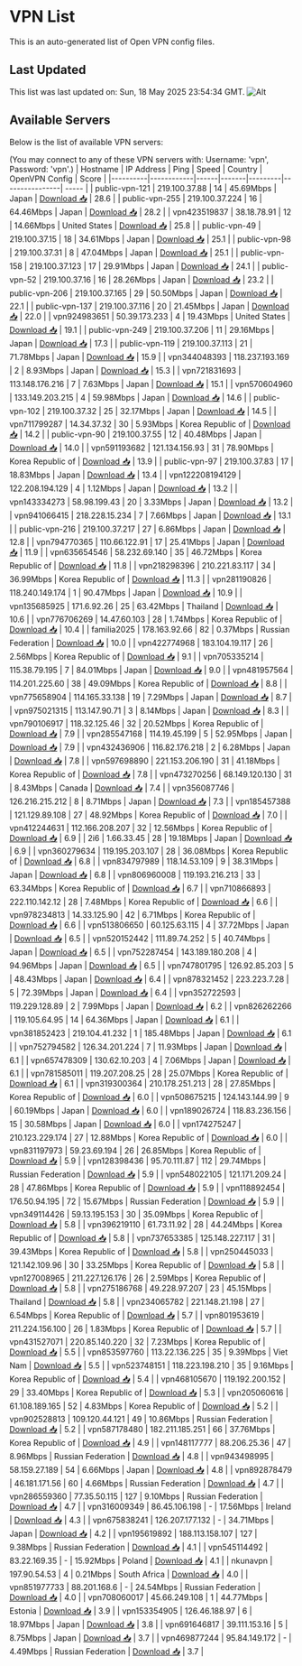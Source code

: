 # VPN List

This is an auto-generated list of Open VPN config files.

## Last Updated

This list was last updated on: Sun, 18 May 2025 23:54:34 GMT.
![Alt](https://repobeats.axiom.co/api/embed/186b98318ef1479477931607c1ad7d823f12451f.svg "Repobeats analytics image")

## Available Servers

Below is the list of available VPN servers:

(You may connect to any of these VPN servers with: Username: 'vpn', Password: 'vpn'.)
| Hostname | IP Address | Ping | Speed | Country | OpenVPN Config | Score |
|----------|------------|------|-------|---------|----------------| ----- |
| public-vpn-121 | 219.100.37.88 | 14 | 45.69Mbps | Japan | [Download 📥](./configs/server_0_JP.ovpn) | 28.6 |
| public-vpn-255 | 219.100.37.224 | 16 | 64.46Mbps | Japan | [Download 📥](./configs/server_1_JP.ovpn) | 28.2 |
| vpn423519837 | 38.18.78.91 | 12 | 14.66Mbps | United States | [Download 📥](./configs/server_2_US.ovpn) | 25.8 |
| public-vpn-49 | 219.100.37.15 | 18 | 34.61Mbps | Japan | [Download 📥](./configs/server_3_JP.ovpn) | 25.1 |
| public-vpn-98 | 219.100.37.31 | 8 | 47.04Mbps | Japan | [Download 📥](./configs/server_4_JP.ovpn) | 25.1 |
| public-vpn-158 | 219.100.37.123 | 17 | 29.91Mbps | Japan | [Download 📥](./configs/server_5_JP.ovpn) | 24.1 |
| public-vpn-52 | 219.100.37.16 | 16 | 28.26Mbps | Japan | [Download 📥](./configs/server_6_JP.ovpn) | 23.2 |
| public-vpn-206 | 219.100.37.165 | 29 | 50.50Mbps | Japan | [Download 📥](./configs/server_7_JP.ovpn) | 22.1 |
| public-vpn-137 | 219.100.37.116 | 20 | 21.45Mbps | Japan | [Download 📥](./configs/server_8_JP.ovpn) | 22.0 |
| vpn924983651 | 50.39.173.233 | 4 | 19.43Mbps | United States | [Download 📥](./configs/server_9_US.ovpn) | 19.1 |
| public-vpn-249 | 219.100.37.206 | 11 | 29.16Mbps | Japan | [Download 📥](./configs/server_10_JP.ovpn) | 17.3 |
| public-vpn-119 | 219.100.37.113 | 21 | 71.78Mbps | Japan | [Download 📥](./configs/server_11_JP.ovpn) | 15.9 |
| vpn344048393 | 118.237.193.169 | 2 | 8.93Mbps | Japan | [Download 📥](./configs/server_12_JP.ovpn) | 15.3 |
| vpn721831693 | 113.148.176.216 | 7 | 7.63Mbps | Japan | [Download 📥](./configs/server_13_JP.ovpn) | 15.1 |
| vpn570604960 | 133.149.203.215 | 4 | 59.98Mbps | Japan | [Download 📥](./configs/server_14_JP.ovpn) | 14.6 |
| public-vpn-102 | 219.100.37.32 | 25 | 32.17Mbps | Japan | [Download 📥](./configs/server_15_JP.ovpn) | 14.5 |
| vpn711799287 | 14.34.37.32 | 30 | 5.93Mbps | Korea Republic of | [Download 📥](./configs/server_16_KR.ovpn) | 14.2 |
| public-vpn-90 | 219.100.37.55 | 12 | 40.48Mbps | Japan | [Download 📥](./configs/server_17_JP.ovpn) | 14.0 |
| vpn591193682 | 121.134.156.93 | 31 | 78.90Mbps | Korea Republic of | [Download 📥](./configs/server_18_KR.ovpn) | 13.9 |
| public-vpn-97 | 219.100.37.83 | 17 | 18.83Mbps | Japan | [Download 📥](./configs/server_19_JP.ovpn) | 13.4 |
| vpn122208194129 | 122.208.194.129 | 4 | 1.12Mbps | Japan | [Download 📥](./configs/server_20_JP.ovpn) | 13.2 |
| vpn143334273 | 58.98.199.43 | 20 | 3.33Mbps | Japan | [Download 📥](./configs/server_21_JP.ovpn) | 13.2 |
| vpn941066415 | 218.228.15.234 | 7 | 7.66Mbps | Japan | [Download 📥](./configs/server_22_JP.ovpn) | 13.1 |
| public-vpn-216 | 219.100.37.217 | 27 | 6.86Mbps | Japan | [Download 📥](./configs/server_23_JP.ovpn) | 12.8 |
| vpn794770365 | 110.66.122.91 | 17 | 25.41Mbps | Japan | [Download 📥](./configs/server_24_JP.ovpn) | 11.9 |
| vpn635654546 | 58.232.69.140 | 35 | 46.72Mbps | Korea Republic of | [Download 📥](./configs/server_25_KR.ovpn) | 11.8 |
| vpn218298396 | 210.221.83.117 | 34 | 36.99Mbps | Korea Republic of | [Download 📥](./configs/server_26_KR.ovpn) | 11.3 |
| vpn281190826 | 118.240.149.174 | 1 | 90.47Mbps | Japan | [Download 📥](./configs/server_27_JP.ovpn) | 10.9 |
| vpn135685925 | 171.6.92.26 | 25 | 63.42Mbps | Thailand | [Download 📥](./configs/server_28_TH.ovpn) | 10.6 |
| vpn776706269 | 14.47.60.103 | 28 | 1.74Mbps | Korea Republic of | [Download 📥](./configs/server_29_KR.ovpn) | 10.4 |
| familia2025 | 178.163.92.66 | 82 | 0.37Mbps | Russian Federation | [Download 📥](./configs/server_30_RU.ovpn) | 10.0 |
| vpn422774968 | 183.104.19.117 | 26 | 2.56Mbps | Korea Republic of | [Download 📥](./configs/server_31_KR.ovpn) | 9.1 |
| vpn705335214 | 115.38.79.195 | 7 | 84.01Mbps | Japan | [Download 📥](./configs/server_32_JP.ovpn) | 9.0 |
| vpn481957564 | 114.201.225.60 | 38 | 49.09Mbps | Korea Republic of | [Download 📥](./configs/server_33_KR.ovpn) | 8.8 |
| vpn775658904 | 114.165.33.138 | 19 | 7.29Mbps | Japan | [Download 📥](./configs/server_34_JP.ovpn) | 8.7 |
| vpn975021315 | 113.147.90.71 | 3 | 8.14Mbps | Japan | [Download 📥](./configs/server_35_JP.ovpn) | 8.3 |
| vpn790106917 | 118.32.125.46 | 32 | 20.52Mbps | Korea Republic of | [Download 📥](./configs/server_36_KR.ovpn) | 7.9 |
| vpn285547168 | 114.19.45.199 | 5 | 52.95Mbps | Japan | [Download 📥](./configs/server_37_JP.ovpn) | 7.9 |
| vpn432436906 | 116.82.176.218 | 2 | 6.28Mbps | Japan | [Download 📥](./configs/server_38_JP.ovpn) | 7.8 |
| vpn597698890 | 221.153.206.190 | 31 | 41.18Mbps | Korea Republic of | [Download 📥](./configs/server_39_KR.ovpn) | 7.8 |
| vpn473270256 | 68.149.120.130 | 31 | 8.43Mbps | Canada | [Download 📥](./configs/server_40_CA.ovpn) | 7.4 |
| vpn356087746 | 126.216.215.212 | 8 | 8.71Mbps | Japan | [Download 📥](./configs/server_41_JP.ovpn) | 7.3 |
| vpn185457388 | 121.129.89.108 | 27 | 48.92Mbps | Korea Republic of | [Download 📥](./configs/server_42_KR.ovpn) | 7.0 |
| vpn412244631 | 112.166.208.207 | 32 | 12.56Mbps | Korea Republic of | [Download 📥](./configs/server_43_KR.ovpn) | 6.9 |
| 2i6 | 1.66.33.45 | 28 | 19.18Mbps | Japan | [Download 📥](./configs/server_44_JP.ovpn) | 6.9 |
| vpn360279634 | 119.195.203.107 | 28 | 36.08Mbps | Korea Republic of | [Download 📥](./configs/server_45_KR.ovpn) | 6.8 |
| vpn834797989 | 118.14.53.109 | 9 | 38.31Mbps | Japan | [Download 📥](./configs/server_46_JP.ovpn) | 6.8 |
| vpn806960008 | 119.193.216.213 | 33 | 63.34Mbps | Korea Republic of | [Download 📥](./configs/server_47_KR.ovpn) | 6.7 |
| vpn710866893 | 222.110.142.12 | 28 | 7.48Mbps | Korea Republic of | [Download 📥](./configs/server_48_KR.ovpn) | 6.6 |
| vpn978234813 | 14.33.125.90 | 42 | 6.71Mbps | Korea Republic of | [Download 📥](./configs/server_49_KR.ovpn) | 6.6 |
| vpn513806650 | 60.125.63.115 | 4 | 37.72Mbps | Japan | [Download 📥](./configs/server_50_JP.ovpn) | 6.5 |
| vpn520152442 | 111.89.74.252 | 5 | 40.74Mbps | Japan | [Download 📥](./configs/server_51_JP.ovpn) | 6.5 |
| vpn752287454 | 143.189.180.208 | 4 | 94.96Mbps | Japan | [Download 📥](./configs/server_52_JP.ovpn) | 6.5 |
| vpn747801795 | 126.92.85.203 | 5 | 48.43Mbps | Japan | [Download 📥](./configs/server_53_JP.ovpn) | 6.4 |
| vpn878321452 | 223.223.7.28 | 5 | 72.39Mbps | Japan | [Download 📥](./configs/server_54_JP.ovpn) | 6.4 |
| vpn352722593 | 119.229.128.89 | 2 | 7.99Mbps | Japan | [Download 📥](./configs/server_55_JP.ovpn) | 6.2 |
| vpn826262266 | 119.105.64.95 | 14 | 64.36Mbps | Japan | [Download 📥](./configs/server_56_JP.ovpn) | 6.1 |
| vpn381852423 | 219.104.41.232 | 1 | 185.48Mbps | Japan | [Download 📥](./configs/server_57_JP.ovpn) | 6.1 |
| vpn752794582 | 126.34.201.224 | 7 | 11.93Mbps | Japan | [Download 📥](./configs/server_58_JP.ovpn) | 6.1 |
| vpn657478309 | 130.62.10.203 | 4 | 7.06Mbps | Japan | [Download 📥](./configs/server_59_JP.ovpn) | 6.1 |
| vpn781585011 | 119.207.208.25 | 28 | 25.07Mbps | Korea Republic of | [Download 📥](./configs/server_60_KR.ovpn) | 6.1 |
| vpn319300364 | 210.178.251.213 | 28 | 27.85Mbps | Korea Republic of | [Download 📥](./configs/server_61_KR.ovpn) | 6.0 |
| vpn508675215 | 124.143.144.99 | 9 | 60.19Mbps | Japan | [Download 📥](./configs/server_62_JP.ovpn) | 6.0 |
| vpn189026724 | 118.83.236.156 | 15 | 30.58Mbps | Japan | [Download 📥](./configs/server_63_JP.ovpn) | 6.0 |
| vpn174275247 | 210.123.229.174 | 27 | 12.88Mbps | Korea Republic of | [Download 📥](./configs/server_64_KR.ovpn) | 6.0 |
| vpn831197973 | 59.23.69.194 | 26 | 26.85Mbps | Korea Republic of | [Download 📥](./configs/server_65_KR.ovpn) | 5.9 |
| vpn128398436 | 95.70.111.87 | 112 | 29.74Mbps | Russian Federation | [Download 📥](./configs/server_66_RU.ovpn) | 5.9 |
| vpn548022105 | 121.171.209.24 | 28 | 47.86Mbps | Korea Republic of | [Download 📥](./configs/server_67_KR.ovpn) | 5.9 |
| vpn118892454 | 176.50.94.195 | 72 | 15.67Mbps | Russian Federation | [Download 📥](./configs/server_68_RU.ovpn) | 5.9 |
| vpn349114426 | 59.13.195.153 | 30 | 35.09Mbps | Korea Republic of | [Download 📥](./configs/server_69_KR.ovpn) | 5.8 |
| vpn396219110 | 61.73.11.92 | 28 | 44.24Mbps | Korea Republic of | [Download 📥](./configs/server_70_KR.ovpn) | 5.8 |
| vpn737653385 | 125.148.227.117 | 31 | 39.43Mbps | Korea Republic of | [Download 📥](./configs/server_71_KR.ovpn) | 5.8 |
| vpn250445033 | 121.142.109.96 | 30 | 33.25Mbps | Korea Republic of | [Download 📥](./configs/server_72_KR.ovpn) | 5.8 |
| vpn127008965 | 211.227.126.176 | 26 | 2.59Mbps | Korea Republic of | [Download 📥](./configs/server_73_KR.ovpn) | 5.8 |
| vpn275186768 | 49.228.97.207 | 23 | 45.15Mbps | Thailand | [Download 📥](./configs/server_74_TH.ovpn) | 5.8 |
| vpn234065782 | 221.148.21.198 | 27 | 6.54Mbps | Korea Republic of | [Download 📥](./configs/server_75_KR.ovpn) | 5.7 |
| vpn801953619 | 211.224.156.100 | 26 | 1.83Mbps | Korea Republic of | [Download 📥](./configs/server_76_KR.ovpn) | 5.7 |
| vpn431527071 | 220.85.140.220 | 32 | 7.23Mbps | Korea Republic of | [Download 📥](./configs/server_77_KR.ovpn) | 5.5 |
| vpn853597760 | 113.22.136.225 | 35 | 9.39Mbps | Viet Nam | [Download 📥](./configs/server_78_VN.ovpn) | 5.5 |
| vpn523748151 | 118.223.198.210 | 35 | 9.16Mbps | Korea Republic of | [Download 📥](./configs/server_79_KR.ovpn) | 5.4 |
| vpn468105670 | 119.192.200.152 | 29 | 33.40Mbps | Korea Republic of | [Download 📥](./configs/server_80_KR.ovpn) | 5.3 |
| vpn205060616 | 61.108.189.165 | 52 | 4.83Mbps | Korea Republic of | [Download 📥](./configs/server_81_KR.ovpn) | 5.2 |
| vpn902528813 | 109.120.44.121 | 49 | 10.86Mbps | Russian Federation | [Download 📥](./configs/server_82_RU.ovpn) | 5.2 |
| vpn587178480 | 182.211.185.251 | 66 | 37.76Mbps | Korea Republic of | [Download 📥](./configs/server_83_KR.ovpn) | 4.9 |
| vpn148117777 | 88.206.25.36 | 47 | 8.96Mbps | Russian Federation | [Download 📥](./configs/server_84_RU.ovpn) | 4.8 |
| vpn943498995 | 58.159.27.189 | 54 | 6.66Mbps | Japan | [Download 📥](./configs/server_85_JP.ovpn) | 4.8 |
| vpn892878479 | 46.181.171.56 | 60 | 4.66Mbps | Russian Federation | [Download 📥](./configs/server_86_RU.ovpn) | 4.7 |
| vpn286559360 | 77.35.50.115 | 127 | 9.10Mbps | Russian Federation | [Download 📥](./configs/server_87_RU.ovpn) | 4.7 |
| vpn316009349 | 86.45.106.198 | - | 17.56Mbps | Ireland | [Download 📥](./configs/server_88_IE.ovpn) | 4.3 |
| vpn675838241 | 126.207.177.132 | - | 34.71Mbps | Japan | [Download 📥](./configs/server_89_JP.ovpn) | 4.2 |
| vpn195619892 | 188.113.158.107 | 127 | 9.38Mbps | Russian Federation | [Download 📥](./configs/server_90_RU.ovpn) | 4.1 |
| vpn545114492 | 83.22.169.35 | - | 15.92Mbps | Poland | [Download 📥](./configs/server_91_PL.ovpn) | 4.1 |
| nkunavpn | 197.90.54.53 | 4 | 0.21Mbps | South Africa | [Download 📥](./configs/server_92_ZA.ovpn) | 4.0 |
| vpn851977733 | 88.201.168.6 | - | 24.54Mbps | Russian Federation | [Download 📥](./configs/server_93_RU.ovpn) | 4.0 |
| vpn708060017 | 45.66.249.108 | 1 | 44.77Mbps | Estonia | [Download 📥](./configs/server_94_EE.ovpn) | 3.9 |
| vpn153354905 | 126.46.188.97 | 6 | 18.97Mbps | Japan | [Download 📥](./configs/server_95_JP.ovpn) | 3.8 |
| vpn691646817 | 39.111.153.16 | 5 | 8.75Mbps | Japan | [Download 📥](./configs/server_96_JP.ovpn) | 3.7 |
| vpn469877244 | 95.84.149.172 | - | 4.49Mbps | Russian Federation | [Download 📥](./configs/server_97_RU.ovpn) | 3.7 |

